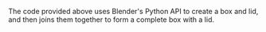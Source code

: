 The code provided above uses Blender's Python API to create a box and lid, and then joins them together to form a complete box with a lid.
